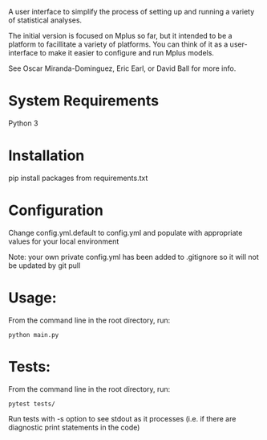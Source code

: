 A user interface to simplify the process of setting up and running a variety of statistical analyses.

The initial version is focused on Mplus so far, but it intended to be a platform to facillitate a variety of platforms. You can think of it as a user-interface to make it easier to configure and run Mplus models. 

See Oscar Miranda-Dominguez, Eric Earl, or David Ball for more info. 

# System Requirements
Python 3

# Installation

pip install packages from requirements.txt

# Configuration
Change config.yml.default to config.yml and populate with appropriate values for your local environment

Note: your own private config.yml has been added to .gitignore so it will not be updated by git pull


# Usage: 

From the command line in the root directory, run: 
```
python main.py
```  
 
# Tests:
From the command line in the root directory, run:
```
pytest tests/
```
Run tests with -s option to see stdout as it processes (i.e. if there are diagnostic print statements in the code)